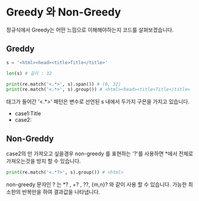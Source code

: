 # Greedy 와 Non-Greedy

정규식에서 Greedy는 어떤 느낌으로 이해해야하는지 코드를 살펴보겠습니다.

## Greddy

```python
s = '<html><head><title>Title</title>'

len(s) # 길이 : 32

print(re.match('<.*>', s).span()) # (0, 32)
print(re.match('<.*>', s).group()) # <html><head><title>Title</title>
```

태그가 들어간 '<.\*>' 패턴은 변수로 선언된 s 내에서 두가지 구믄을 가지고 있습니다.

* case1:Title
* case2:

## Non-Greddy

case2의 만 가져오고 싶을경우 non-greedy 를 표현하는 '?'를 사용하면 \*에서 전체로 가져오는것을 방지 할 수 있습니다.

```python
print(re.match('<.*?>', s).group()) # <html>
```

non-greedy 문자인 ? 는 \*? , +? , ??, {m,n}? 와 같이 사용 할 수 있습니다. 가능한 최소한의 반복만을 하여 결과값을 나타냅니다.
